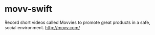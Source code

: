 # movv-swift
Record short videos called Movvies to promote great products in a safe, social environment.
http://movv.com/